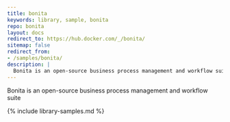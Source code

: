 ```yaml
---
title: bonita
keywords: library, sample, bonita
repo: bonita
layout: docs
redirect_to: https://hub.docker.com/_/bonita/
sitemap: false
redirect_from:
- /samples/bonita/
description: |
  Bonita is an open-source business process management and workflow suite
---
```


Bonita is an open-source business process management and workflow suite


{% include library-samples.md %}
